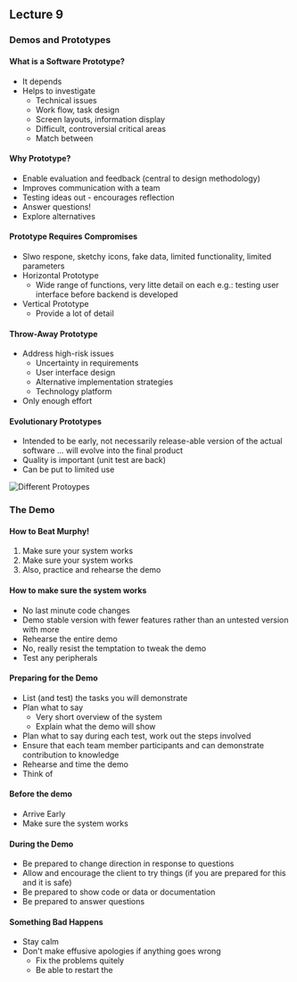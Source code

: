 ## Lecture 9
### Demos and Prototypes
#### What is a Software Prototype?
* It depends
* Helps to investigate
    * Technical issues
    * Work flow, task design
    * Screen layouts, information display
    * Difficult, controversial critical areas
    * Match between
#### Why Prototype?
* Enable evaluation and feedback (central to design methodology)
* Improves communication with a team
* Testing ideas out - encourages reflection
* Answer questions!
* Explore alternatives 
#### Prototype Requires Compromises
* Slwo respone, sketchy icons, fake data, limited functionality, limited parameters
* Horizontal Prototype
    * Wide range of functions, very litte detail on each e.g.: testing user interface before backend is developed
* Vertical Prototype
    * Provide a lot of detail
#### Throw-Away Prototype
* Address high-risk issues
    * Uncertainty in requirements
    * User interface design
    * Alternative implementation strategies
    * Technology platform
* Only enough effort
#### Evolutionary Prototypes
* Intended to be early, not necessarily release-able version of the actual software ... will evolve into the final product
* Quality is important (unit test are back)
* Can be put to limited use

![Different Protoypes]()

### The Demo

#### How to Beat Murphy!
1. Make sure your system works
2. Make sure your system works
3. Also, practice and rehearse the demo
#### How to make sure the system works
* No last minute code changes
* Demo stable version with fewer features rather than an untested version with more
* Rehearse the entire demo
* No, really resist the temptation to tweak the demo
* Test any peripherals
#### Preparing for the Demo
* List (and test) the tasks you will demonstrate
* Plan what to say
    * Very short overview of the system
    * Explain what the demo will show
* Plan what to say during each test, work out the steps involved
* Ensure that each team member participants and can demonstrate contribution to knowledge
* Rehearse and time the demo
* Think of
#### Before the demo
* Arrive Early
* Make sure the system works
#### During the Demo
* Be prepared to change direction in response to questions
* Allow and encourage the client to try things (if you are prepared for this and it is safe)
* Be prepared to show code or data or documentation
* Be prepared to answer questions
#### Something Bad Happens
* Stay calm
* Don't make effusive apologies if anything goes wrong
    * Fix the problems quitely
    * Be able to restart the 